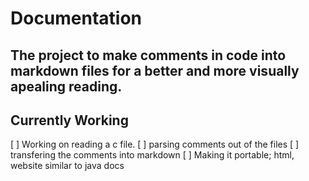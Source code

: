 # Documentation 

## The project to make comments in code into markdown files for a better and more visually apealing reading.

## Currently Working 

 [ ] Working on reading a c file.
 [ ] parsing comments out of the files
 [ ] transfering the comments into markdown
 [ ] Making it portable; html, website similar to java docs

